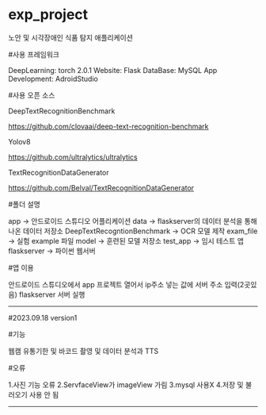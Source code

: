 # exp_project

노안 및 시각장애인 식품 탐지 애플리케이션


#사용 프레임워크

DeepLearning: torch 2.0.1
Website: Flask
DataBase: MySQL
App Development: AdroidStudio

#사용 오픈 소스

DeepTextRecognitionBenchmark

https://github.com/clovaai/deep-text-recognition-benchmark

Yolov8

https://github.com/ultralytics/ultralytics

TextRecognitionDataGenerator

https://github.com/Belval/TextRecognitionDataGenerator

#폴더 설명

app -> 안드로이드 스튜디오 어플리케이션
data -> flaskserver의 데이터 분석을 통해 나온 데이터 저장소
DeepTextRecogntionBenchmark -> OCR 모델 제작
exam_file -> 실험 example 파일
model -> 훈련된 모델 저장소
test_app -> 임시 테스트 앱
flaskserver -> 파이썬 웹서버

#앱 이용 

안드로이드 스튜디오에서 app 프로젝트 열어서 ip주소 넣는 값에 서버 주소 입력(2곳있음)
flaskserver 서버 실행


------------------------------------------------------------------------------------------------------
#2023.09.18 version1

#기능

웹캠 유통기한 및 바코드 촬영 및 데이터 분석과 TTS


#오류

1.사진 기능 오류
2.ServfaceView가 imageView 가림
3.mysql 사용X
4.저장 및 불러오기 사용 안 됨

--------------------------------------------------------------------------------------------------------

